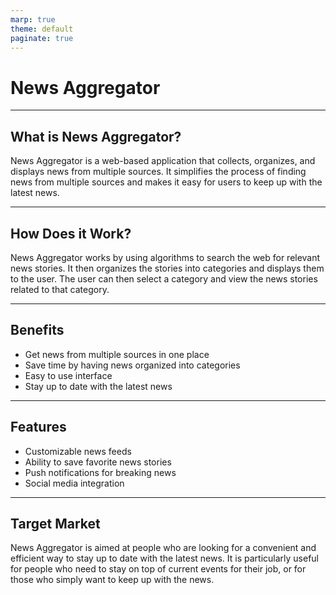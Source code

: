 ```yaml
---
marp: true
theme: default
paginate: true
---
```

# News Aggregator

---
## What is News Aggregator?
News Aggregator is a web-based application that collects, organizes, and displays news from multiple sources. It simplifies the process of finding news from multiple sources and makes it easy for users to keep up with the latest news.

---
## How Does it Work?
News Aggregator works by using algorithms to search the web for relevant news stories. It then organizes the stories into categories and displays them to the user. The user can then select a category and view the news stories related to that category.

---
## Benefits
- Get news from multiple sources in one place
- Save time by having news organized into categories 
- Easy to use interface
- Stay up to date with the latest news 

---
## Features 
- Customizable news feeds 
- Ability to save favorite news stories
- Push notifications for breaking news
- Social media integration

---
## Target Market
News Aggregator is aimed at people who are looking for a convenient and efficient way to stay up to date with the latest news. It is particularly useful for people who need to stay on top of current events for their job, or for those who simply want to keep up with the news.
  

